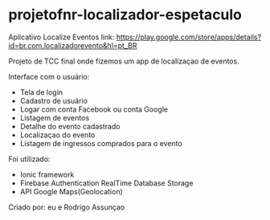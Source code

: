 # projetofnr-localizador-espetaculo

Aplicativo Localize Eventos
link: https://play.google.com/store/apps/details?id=br.com.localizadorevento&hl=pt_BR

Projeto de TCC final onde fizemos um app de localizaçao de eventos.


Interface com o usuário:
- Tela de login
- Cadastro de usuário
- Logar com conta Facebook ou conta Google
- Listagem de eventos
- Detalhe do evento cadastrado
- Localizaçao do evento
- Listagem de ingressos comprados para o evento


Foi utilizado:
  - Ionic framework
  - Firebase
      Authentication
      RealTime Database
      Storage
  - API Google Maps(Geolocation)



Criado por: eu e Rodrigo Assunçao
